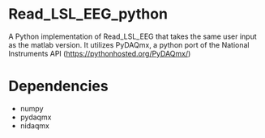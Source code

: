 # Read_LSL_EEG_python

A Python implementation of Read_LSL_EEG that takes the same user input as the matlab version. It utilizes PyDAQmx, a python port of the National Instruments API (https://pythonhosted.org/PyDAQmx/)

# Dependencies
- numpy
- pydaqmx
- nidaqmx
